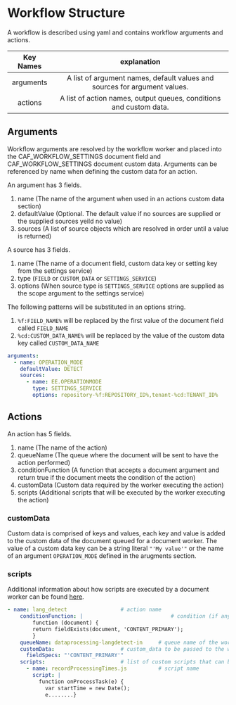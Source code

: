 # Workflow Structure

A workflow is described using yaml and contains workflow arguments and actions.


|  Key Names  |    explanation     |  
|:------------------:|:-------------------:|
| arguments | A list of argument names, default values and sources for argument values. |
| actions | A list of action names, output queues, conditions and custom data.  |

## Arguments

Workflow arguments are resolved by the workflow worker and placed into the CAF_WORKFLOW_SETTINGS document field and CAF_WORKFLOW_SETTINGS document custom data. Arguments can be referenced by name when defining the custom data for an action.

An argument has 3 fields.

1. name (The name of the argument when used in an actions custom data section)
2. defaultValue (Optional. The default value if no sources are supplied or the supplied sources yeild no value)
3. sources (A list of source objects which are resolved in order until a value is returned)

A source has 3 fields.

1. name (The name of a document field, custom data key or setting key from the settings service)
2. type (`FIELD` or `CUSTOM_DATA` or `SETTINGS_SERVICE`)
3. options (When source type is `SETTINGS_SERVICE` options are supplied as the scope argument to the settings service)

The following patterns will be substituted in an options string.

1. `%f:FIELD_NAME%` will be replaced by the first value of the document field called `FIELD_NAME`
2. `%cd:CUSTOM_DATA_NAME%` will be replaced by the value of the custom data key called `CUSTOM_DATA_NAME`

```yaml
arguments:
  - name: OPERATION_MODE
    defaultValue: DETECT
    sources:
      - name: EE.OPERATIONMODE
        type: SETTINGS_SERVICE
        options: repository-%f:REPOSITORY_ID%,tenant-%cd:TENANT_ID%
```

## Actions

An action has 5 fields.

1. name (The name of the action)
2. queueName (The queue where the document will be sent to have the action performed)
3. conditionFunction (A function that accepts a document argument and return true if the document meets the condition of the action)
4. customData (Custom data required by the worker executing the action) 
5. scripts (Additional scripts that will be executed by the worker executing the action)

### customData

Custom data is comprised of keys and values, each key and value is added to the custom data of the document queued for a document worker. The value of a custom data key can be a string literal `"'My value'"` or the name of an argument `OPERATION_MODE` defined in the arugments section.

### scripts

Additional information about how scripts are executed by a document worker can be found [here](https://github.com/CAFDataProcessing/worker-document#document-worker-event-handlers).

```yaml
- name: lang_detect					# action name					
    conditionFunction: |                           	# condition (if any) for the worker to be actioned
        function (document) { 
        return fieldExists(document, 'CONTENT_PRIMARY'); 
        }
    queueName: dataprocessing-langdetect-in		# queue name of the worker
    customData:						# custom_data to be passed to the worker
      fieldSpecs: "'CONTENT_PRIMARY'"
    scripts:						# list of custom scripts that can be passed to the worker
      - name: recordProcessingTimes.js			# script name
        script: |
          function onProcessTask(e) {
            var startTime = new Date();
            e........}
```
